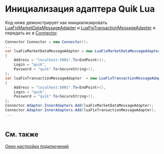 # Инициализация адаптера Quik Lua

Код ниже демонстрирует как инициализировать [LuaFixMarketDataMessageAdapter](xref:StockSharp.Quik.Lua.LuaFixMarketDataMessageAdapter) и [LuaFixTransactionMessageAdapter](xref:StockSharp.Quik.Lua.LuaFixTransactionMessageAdapter) и передать их в [Connector](xref:StockSharp.Algo.Connector).

```cs
Connector Connector = new Connector();				
...				
var luaFixMarketDataMessageAdapter = new LuaFixMarketDataMessageAdapter(Connector.TransactionIdGenerator)
{
	Address = "localhost:5001".To<EndPoint>(),
    Login = "quik",
    Password = "quik".To<SecureString>(),
};
var luaFixTransactionMessageAdapter  = new LuaFixTransactionMessageAdapter(Connector.TransactionIdGenerator)
{
	Address = "localhost:5001".To<EndPoint>(),
    Login = "quik",
    Password = "quik".To<SecureString>(),
};
Connector.Adapter.InnerAdapters.Add(luaFixMarketDataMessageAdapter);
Connector.Adapter.InnerAdapters.Add(luaFixTransactionMessageAdapter);
...	
							
```

## См. также

[Окно настройки подключений](API_UI_ConnectorWindow.md)
